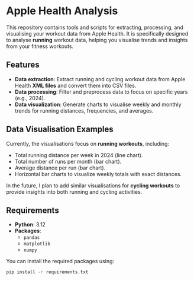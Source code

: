 # Apple Health Analysis

This repository contains tools and scripts for extracting, processing, and visualising your workout data from Apple Health. It is specifically designed to analyse **running** workout data, helping you visualise trends and insights from your fitness workouts.

## Features
- **Data extraction**: Extract running and cycling workout data from Apple Health **XML files** and convert them into CSV files.
- **Data processing**: Filter and preprocess data to focus on specific years (e.g., 2024).
- **Data visualization**: Generate charts to visualise weekly and monthly trends for running distances, frequencies, and averages.

## Data Visualisation Examples
Currently, the visualisations focus on **running workouts**, including:
- Total running distance per week in 2024 (line chart).
- Total number of runs per month (bar chart).
- Average distance per run (bar chart).
- Horizontal bar charts to visualize weekly totals with exact distances.

In the future, I plan to add similar visualisations for **cycling workouts** to provide insights into both running and cycling activities.

## Requirements
- **Python**: 3.12
- **Packages**:
  - `pandas`
  - `matplotlib`
  - `numpy`

You can install the required packages using:
```bash
pip install -r requirements.txt
